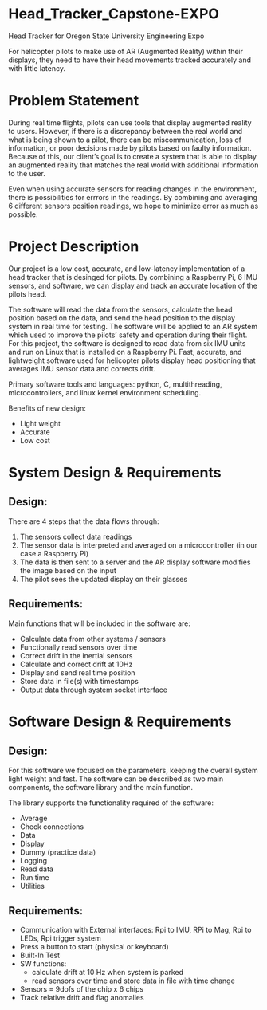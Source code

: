 # Head_Tracker_Capstone-EXPO
Head Tracker for Oregon State University Engineering Expo

For helicopter pilots to make use of AR (Augmented Reality) within their displays, they need to have their head movements tracked accurately and with little latency.

# Problem Statement 

During real time flights, pilots can use tools that display augmented reality to users. However, if there is a discrepancy between the real world and what is being shown to a pilot, there can be miscommunication, loss of information, or poor decisions made by pilots based on faulty information. Because of this, our client’s goal is to create a system that is able to display an augmented reality that matches the real world with additional information to the user.

Even when using accurate sensors for reading changes in the environment, there is possibilities for errrors in the readings. By combining and averaging 6 different sensors position readings, we hope to minimize error as much as possible. 

# Project Description 

Our project is a low cost, accurate, and low-latency implementation of a head tracker that is desinged for pilots. By combining a Raspberry Pi, 6 IMU sensors, and software, we can display and track an accurate location of the pilots head. 

The software will read the data from the sensors, calculate the head position based on the data, and send the head position to the display system in real time for testing. The software will be applied to an AR system which used to improve the pilots’ safety and operation during their flight. For this project, the software is designed to read data from six IMU units and run on Linux that is installed on a Raspberry Pi. Fast, accurate, and lightweight software used for helicopter pilots display head positioning that averages IMU sensor data and corrects drift. 

Primary software tools and languages: python, C, multithreading, microcontrollers, and linux kernel environment scheduling. 

Benefits of new design: 
* Light weight
* Accurate
* Low cost 

# System Design & Requirements 

Design: 
- 
There are 4 steps that the data flows through: 
1. The sensors collect data readings 
2. The sensor data is interpreted and averaged on a microcontroller (in our case a Raspberry Pi) 
3. The data is then sent to a server and the AR display software modifies the image based on the input
4. The pilot sees the updated display on their glasses 

Requirements: 
- 
Main functions that will be included in the software are: 
- Calculate data from other systems / sensors 
- Functionally read sensors over time
- Correct drift in the inertial sensors
- Calculate and correct drift at 10Hz
- Display and send real time position
- Store data in file(s) with timestamps
- Output data through system socket interface



# Software Design & Requirements

Design: 
- 
For this software we focused on the parameters, keeping the overall system light weight and fast. The software can be described as two main components, the software library and the main function. 


The library supports the functionality required of the software:  
- Average
- Check connections
- Data 
- Display 
- Dummy (practice data)
- Logging 
- Read data 
- Run time 
- Utilities 



Requirements: 
-

- Communication with External interfaces: Rpi to IMU, RPi to Mag, Rpi to LEDs, Rpi trigger system
- Press a button to start (physical or keyboard)
- Built-In Test 
- SW functions: 
    - calculate drift at 10 Hz when system is parked
    - read sensors over time and store data in file with time change
- Sensors = 9dofs of the chip x 6 chips 
- Track relative drift and flag anomalies



